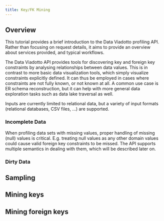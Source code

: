 ```yaml
---
title: Key/FK Mining
---
```

## Overview

This tutorial provides a brief introduction to the Data Viadotto profiling API.
Rather than focusing on request details, it aims to provide an overview about services provided, and typical workflows.

The Data Viadotto API provides tools for discovering key and foreign key constraints by analysing relationships between data values.
This is in contrast to more basic data visualization tools, which simply visualize constraints explicitly defined.
It can thus be employed in cases where constraints are not fully known, or not known at all.
A common use case is ER schema reconstruction, but it can help with more general data exploration tasks such as data lake traversal as well.

Inputs are currently limited to relational data, but a variety of input formats (relational databases, CSV files, ...) are supported.

### Incomplete Data

When profiling data sets with missing values, proper handling of missing (null) values is critical.
E.g. treating null values as any other domain values could cause valid foreign key constraints to be missed.
The API supports multiple semantics in dealing with them, which will be described later on.

### Dirty Data

## Sampling

## Mining keys

## Mining foreign keys
